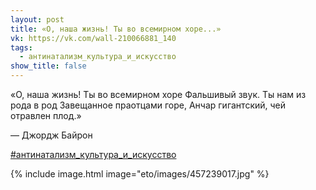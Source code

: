 ```yaml
---
layout: post
title: «О, наша жизнь! Ты во всемирном хоре...»
vk: https://vk.com/wall-210066881_140
tags:
  - антинатализм_культура_и_искусство
show_title: false
---
```

«О, наша жизнь! Ты во всемирном хоре
Фальшивый звук. Ты нам из рода в род
Завещанное праотцами горе,
Анчар гигантский, чей отравлен плод.»

— Джордж Байрон

[#антинатализм_культура_и_искусство](poisk.html#антинатализм_культура_и_искусство)

{% include image.html image="eto/images/457239017.jpg" %}